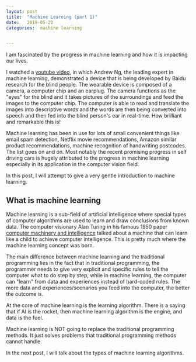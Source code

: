 ```yaml
---
layout: post
title:  "Machine Learning (part 1)"
date:   2019-05-22
categories:  machine learning


---
```


I am fascinated by the progress in machine learning and how it is impacting our lives.

I watched a [youtube video](https://www.youtube.com/watch?v=SH8SYh20Qng), in which Andrew Ng, the leading expert in machine learning, demonstrated a device that is being developed by Baidu research for the blind people. The wearable device is composed of a camera, a computer chip and an earplug. The camera functions as the "eyes" for the blind and it takes pictures of the surroundings and feed the images to the computer chip. The computer is able to read and translate the images into descriptive words and the words are then being converted into speech and then fed into the blind person's ear in real-time. How brilliant and remarkable this is!

Machine learning has been in use for lots of small convenient things like email spam detection, Netflix movie recommendations, Amazon similar product recommendations, machine recognition of handwriting postcodes. The list goes on and on. Most notably the recent promising progress in self driving cars is hugely attributed to the progress in machine learning especially in its application in the computer vision field. 

In this post, I will attempt to give a very gentle introduction to machine learning.

## What is machine learning

Machine learning is a sub-field of artificial intelligence where special types of computer algorithms are used to learn and draw conclusions from known data. The computer visionary Alan Turing in his famous 1950 paper [computer machinery and intelligence](http://www.loebner.net/Prizef/TuringArticle.html) talked about a machine that can learn like a child to achieve computer intelligence. This is pretty much where the machine learning concept was born. 

The main difference between machine learning and the traditional programming lies in the fact that in traditional programming, the programmer needs to give very explicit and specific rules to tell  the computer what to do step by step, while in machine learning,  the computer can "learn" from data and experiences instead of hard-coded rules.  The more data and experiences/scenarios you feed into the computer, the better the outcome is.

At the core of machine learning is the learning algorithm. There is a saying that if AI is the rocket, then machine learning algorithm is the engine, and data is the fuel. 

Machine learning is NOT going to replace the traditional programming methods. It just solves problems that traditional programming methods cannot handle.  

In the next post, I will talk about the types of machine learning algorithms. 




